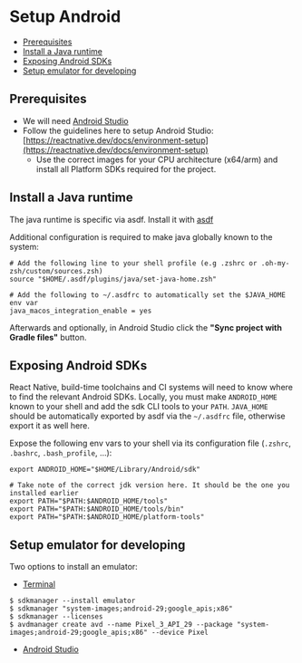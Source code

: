 # Setup Android

- [Prerequisites](#prerequisites)
- [Install a Java runtime](#install-a-java-runtime)
- [Exposing Android SDKs](#exposing-android-sdks)
- [Setup emulator for developing](#setup-emulator-for-developing)

## Prerequisites

- We will need [Android Studio](https://developer.android.com/studio/index.html)
- Follow the guidelines here to setup Android Studio: [https://reactnative.dev/docs/environment-setup](https://reactnative.dev/docs/environment-setup)
    - Use the correct images for your CPU architecture (x64/arm) and install all Platform SDKs required for the project.

## Install a Java runtime

The java runtime is specific via asdf. Install it with [asdf](https://asdf-vm.com/guide/getting-started.html)

Additional configuration is required to make java globally known to the system:

```shell
# Add the following line to your shell profile (e.g .zshrc or .oh-my-zsh/custom/sources.zsh)
source "$HOME/.asdf/plugins/java/set-java-home.zsh"

# Add the following to ~/.asdfrc to automatically set the $JAVA_HOME env var
java_macos_integration_enable = yes
```

Afterwards and optionally, in Android Studio click the **"Sync project with Gradle files"** button.

## Exposing Android SDKs

React Native, build-time toolchains and CI systems will need to know where to find the relevant Android SDKs.
Locally, you must make `ANDROID_HOME` known to your shell and add the sdk CLI tools to your `PATH`.
`JAVA_HOME` should be automatically exported by asdf via the `~/.asdfrc` file, otherwise export it as well here.

Expose the following env vars to your shell via its configuration file (`.zshrc`, `.bashrc`, `.bash_profile`, ...):

```shell
export ANDROID_HOME="$HOME/Library/Android/sdk"

# Take note of the correct jdk version here. It should be the one you installed earlier
export PATH="$PATH:$ANDROID_HOME/tools"
export PATH="$PATH:$ANDROID_HOME/tools/bin"
export PATH="$PATH:$ANDROID_HOME/platform-tools"
```

## Setup emulator for developing

Two options to install an emulator:

- [Terminal](https://developer.android.com/studio/command-line/avdmanager.html)

```shell
$ sdkmanager --install emulator
$ sdkmanager "system-images;android-29;google_apis;x86"
$ sdkmanager --licenses
$ avdmanager create avd --name Pixel_3_API_29 --package "system-images;android-29;google_apis;x86" --device Pixel
```

- [Android Studio](https://developer.android.com/studio/run/managing-avds)
